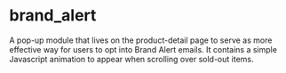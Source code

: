 # brand_alert
A pop-up module that lives on the product-detail page to serve as more effective way for users to opt into Brand Alert emails. It contains a simple Javascript animation to appear when scrolling over sold-out items. 
